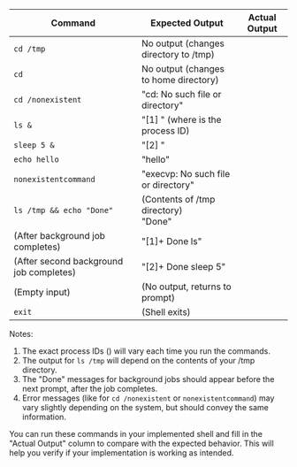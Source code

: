
| Command                                 | Expected Output                             | Actual Output |
| --------------------------------------- | ------------------------------------------- | ------------- |
| `cd /tmp`                               | No output (changes directory to /tmp)       |               |
| `cd`                                    | No output (changes to home directory)       |               |
| `cd /nonexistent`                       | "cd: No such file or directory"             |               |
| `ls &`                                  | "[1] <pid>" (where <pid> is the process ID) |               |
| `sleep 5 &`                             | "[2] <pid>"                                 |               |
| `echo hello`                            | "hello"                                     |               |
| `nonexistentcommand`                    | "execvp: No such file or directory"         |               |
| `ls /tmp && echo "Done"`                | (Contents of /tmp directory)<br>"Done"      |               |
| (After background job completes)        | "[1]+ Done                    ls"           |               |
| (After second background job completes) | "[2]+ Done                    sleep 5"      |               |
| (Empty input)                           | (No output, returns to prompt)              |               |
| `exit`                                  | (Shell exits)                               |               |

Notes:
1. The exact process IDs (<pid>) will vary each time you run the commands.
2. The output for `ls /tmp` will depend on the contents of your /tmp directory.
3. The "Done" messages for background jobs should appear before the next prompt, after the job completes.
4. Error messages (like for `cd /nonexistent` or `nonexistentcommand`) may vary slightly depending on the system, but should convey the same information.

You can run these commands in your implemented shell and fill in the "Actual Output" column to compare with the expected behavior. This will help you verify if your implementation is working as intended.
